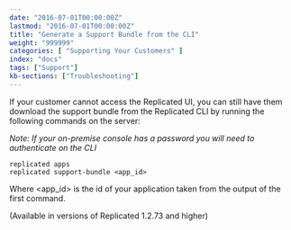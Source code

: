 ```yaml
---
date: "2016-07-01T00:00:00Z"
lastmod: "2016-07-01T00:00:00Z"
title: "Generate a Support Bundle from the CLI"
weight: "999999"
categories: [ "Supporting Your Customers" ]
index: "docs"
tags: ["Support"]
kb-sections: ["Troubleshooting"]
---
```


If your customer cannot access the Replicated UI, you can still have them
download the support bundle from the Replicated CLI by running the following
commands on the server:

*Note: If your on-premise console has a password you will need to authenticate
on the CLI*

```shell
replicated apps
replicated support-bundle <app_id>
```

Where <app_id> is the id of your application taken from the output of the first command.

(Available in versions of Replicated 1.2.73 and higher)